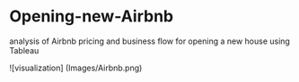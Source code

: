# Opening-new-Airbnb
analysis of Airbnb pricing and business flow for opening a new house using Tableau

![visualization] (Images/Airbnb.png)
